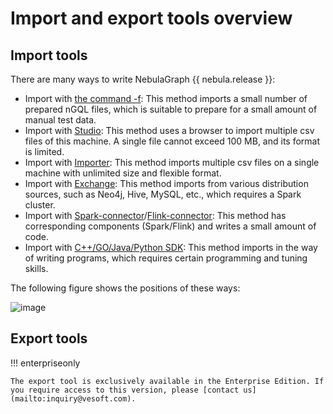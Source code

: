 # Import and export tools overview

## Import tools

There are many ways to write NebulaGraph {{ nebula.release }}:

- Import with [the command -f](../2.quick-start/3.connect-to-nebula-graph.md): This method imports a small number of prepared nGQL files, which is suitable to prepare for a small amount of manual test data.
- Import with [Studio](../nebula-studio/quick-start/st-ug-import-data.md): This method uses a browser to import multiple csv files of this machine. A single file cannot exceed 100 MB, and its format is limited.
- Import with [Importer](use-importer.md): This method imports multiple csv files on a single machine with unlimited size and flexible format.
- Import with [Exchange](nebula-exchange/about-exchange/ex-ug-what-is-exchange.md): This method imports from various distribution sources, such as Neo4j, Hive, MySQL, etc., which requires a Spark cluster.
- Import with [Spark-connector](nebula-spark-connector.md)/[Flink-connector](nebula-flink-connector.md): This method has corresponding components (Spark/Flink) and writes a small amount of code.
- Import with [C++/GO/Java/Python SDK](../20.appendix/6.eco-tool-version.md): This method imports in the way of writing programs, which requires certain programming and tuning skills.

The following figure shows the positions of these ways:

 ![image](https://docs-cdn.nebula-graph.com.cn/figures/write-choice.png)


## Export tools

!!! enterpriseonly

    The export tool is exclusively available in the Enterprise Edition. If you require access to this version, please [contact us](mailto:inquiry@vesoft.com).

